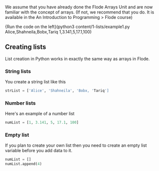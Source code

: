 We assume that you have already done the Flode Arrays Unit and are now familiar with the concept of arrays. (If not, we recommend that you do. It is available in the An Introduction to Programming > Flode course)

{Run the code on the left}(python3 content/1-lists/example1.py Alice,Shahneila,Bobx,Tariq 1,3.141,5,17.1,100)

## Creating lists
List creation in Python works in exactly the same way as arrays in Flode. 

### String lists
You create a string list like this

```python
strList = ['Alice', 'Shahneila', 'Bobx, 'Tariq']
```

### Number lists
Here's an example of a number list

```python
numList = [1, 3.141, 5, 17.1, 100]
```

### Empty list
If you plan to create your own list then you need to create an empty list variable before you add data to it.

```python
numList = []
numList.append(4)
```
